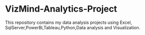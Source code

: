 # VizMind-Analytics-Project
This repository contains my data analysis projects using Excel, SqlServer,PowerBi,Tableau,Python,Data analysis and Visualization.
